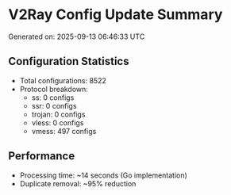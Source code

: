 # V2Ray Config Update Summary
Generated on: 2025-09-13 06:46:33 UTC

## Configuration Statistics
- Total configurations: 8522
- Protocol breakdown:
  - ss: 0 configs
  - ssr: 0 configs
  - trojan: 0 configs
  - vless: 0 configs
  - vmess: 497 configs

## Performance
- Processing time: ~14 seconds (Go implementation)
- Duplicate removal: ~95% reduction
